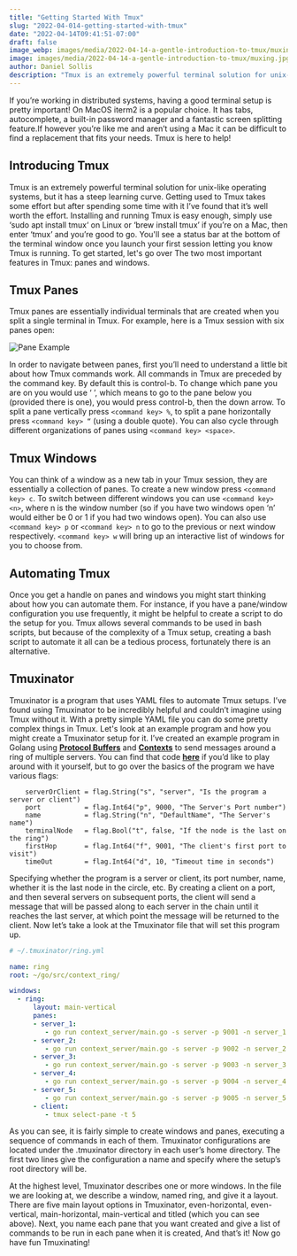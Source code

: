 ```yaml
---
title: "Getting Started With Tmux"
slug: "2022-04-014-getting-started-with-tmux"
date: "2022-04-14T09:41:51-07:00"
draft: false
image_webp: images/media/2022-04-14-a-gentle-introduction-to-tmux/muxing.webp
image: images/media/2022-04-14-a-gentle-introduction-to-tmux/muxing.jpg
author: Daniel Sollis
description: "Tmux is an extremely powerful terminal solution for unix-like operating systems, but it has a steep learning curve. In this post we'll go over some Tmux basics and make it a little less daunting to get started."
---
```


If you’re working in distributed systems, having a good terminal setup is pretty important! On MacOS iterm2 is a popular choice. It has tabs, autocomplete, a built-in password manager and a fantastic screen splitting feature.If however you’re like me and aren’t using a Mac it can be difficult to find a replacement that fits your needs. Tmux is here to help! <!--more-->

## Introducing Tmux

Tmux is an extremely powerful terminal solution for unix-like operating systems, but it has a steep learning curve. Getting used to Tmux takes some effort but after spending some time with it I’ve found that it’s well worth the effort. Installing and running Tmux is easy enough, simply use ‘sudo apt install tmux‘ on Linux or ‘brew install tmux’ if you’re on a Mac, then enter ‘tmux’ and you’re good to go. You'll see a status bar at the bottom of the terminal window once you launch your first session letting you know Tmux is running. To get started, let's go over The two most important features in Tmux: panes and windows.

## Tmux Panes

Tmux panes are essentially individual terminals that are created when you split a single terminal in Tmux. For example, here is a Tmux session with six panes open:

![Pane Example](/images/blog/2022-04-14-tmux-pane-example.webp)

In order to navigate between panes, first you’ll need to understand a little bit about how Tmux commands work. All commands in Tmux are preceded by the command key. By default this is control-b. To change which pane you are on you would use ‘<command key> <arrow key>’, which means to go to the pane below you (provided there is one), you would press control-b, then the down arrow. To split a pane vertically press `<command key> %`, to split a pane horizontally press `<command key> “` (using a double quote). You can also cycle through different organizations of panes using `<command key> <space>`. 

## Tmux Windows

You can think of a window as a new tab in your Tmux session, they are essentially a collection of panes. To create a new window press `<command key> c`. To switch between different windows you can use `<command key> <n>`, where n is the window number (so if you have two windows open ‘n’ would either be 0 or 1 if you had two windows open). You can also use `<command key> p` or `<command key> n` to go to the previous or next window respectively. `<command key> w` will bring up an interactive list of windows for you to choose from.

## Automating Tmux

Once you get a handle on panes and windows you might start thinking about how you can automate them. For instance, if you have a pane/window configuration you use frequently, it might be helpful to create a script to do the setup for you. Tmux allows several commands to be used in bash scripts, but because of the complexity of a Tmux setup, creating a bash script to automate it all can be a tedious process, fortunately there is an alternative.

## Tmuxinator

Tmuxinator is a program that uses YAML files to automate Tmux setups. I’ve found using Tmuxinator to be incredibly helpful and couldn’t imagine using Tmux without it. With a pretty simple YAML file you can do some pretty complex things in Tmux. Let's look at an example program and how you might create a Tmuxinator setup for it. I’ve created an example program in Golang using [**Protocol Buffers**](https://rotational.io/blog/what-are-protocol-buffers/) and [**Contexts**](https://rotational.io/blog/contexts-in-go-microservice-chains/) to send messages around a ring of multiple servers. You can find that code [**here**](https://github.com/DanielSollis/context_ring) if you’d like to play around with it yourself, but to go over the basics of the program we have various flags:

```golang
	serverOrClient = flag.String("s", "server", "Is the program a server or client")
	port           = flag.Int64("p", 9000, "The Server's Port number")
	name           = flag.String("n", "DefaultName", "The Server's name")
	terminalNode   = flag.Bool("t", false, "If the node is the last on the ring")
	firstHop       = flag.Int64("f", 9001, "The client's first port to visit")
	timeOut        = flag.Int64("d", 10, "Timeout time in seconds")
```

Specifying whether the program is a server or client, its port number, name, whether it is the last node in the circle, etc. By creating a client on a port, and then several servers on subsequent ports, the client will send a message that will be passed along to each server in the chain until it reaches the last server, at which point the message will be returned to the client. Now let’s take a look at the Tmuxinator file that will set this program up.

```YAML
# ~/.tmuxinator/ring.yml

name: ring
root: ~/go/src/context_ring/

windows:
  - ring:
      layout: main-vertical
      panes:
      - server_1:
         - go run context_server/main.go -s server -p 9001 -n server_1
      - server_2:
         - go run context_server/main.go -s server -p 9002 -n server_2
      - server_3:
         - go run context_server/main.go -s server -p 9003 -n server_3
      - server_4:
         - go run context_server/main.go -s server -p 9004 -n server_4
      - server_5:
         - go run context_server/main.go -s server -p 9005 -n server_5 -t true
      - client:
         - tmux select-pane -t 5
```

As you can see, it is fairly simple to create windows and panes, executing a sequence of commands in each of them. Tmuxinator configurations are located under the .tmuxinator directory in each user’s home directory. The first two lines give the configuration a name and specify where the setup’s root directory will be. 

At the highest level, Tmuxinator describes one or more windows. In the file we are looking at, we describe a window, named ring, and give it a layout. There are five main layout options in Tmuxinator, even-horizontal, even-vertical, main-horizontal, main-vertical and titled (which you can see above). Next, you name each pane that you want created and give a list of commands to be run in each pane when it is created, And that’s it! Now go have fun Tmuxinating!
